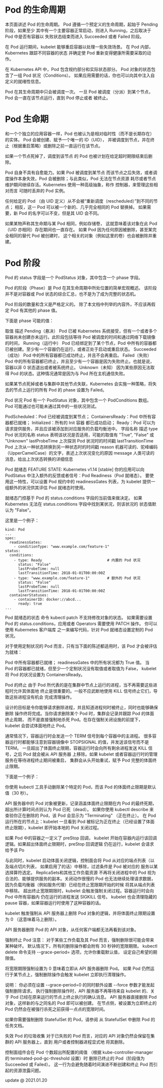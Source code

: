 # Pod 的生命周期
本页面讲述 Pod 的生命周期。 Pod 遵循一个预定义的生命周期，起始于 Pending 阶段，如果至少 其中有一个主要容器正常启动，则进入 Running，之后取决于 Pod 中是否有容器以 失败状态结束而进入 Succeeded 或者 Failed 阶段。

在 Pod 运行期间，kubelet 能够重启容器以处理一些失效场景。 在 Pod 内部，Kubernetes 跟踪不同容器的状态 并确定使 Pod 重新变得健康所需要采取的动作。

在 Kubernetes API 中，Pod 包含规约部分和实际状态部分。 Pod 对象的状态包含了一组 Pod 状况（Conditions）。 如果应用需要的话，你也可以向其中注入自定义的就绪性信息。

Pod 在其生命周期中只会被调度一次。 一旦 Pod 被调度（分派）到某个节点，Pod 会一直在该节点运行，直到 Pod 停止或者 被终止。

# Pod 生命期
和一个个独立的应用容器一样，Pod 也被认为是相对临时性（而不是长期存在）的实体。 Pod 会被创建、赋予一个唯一的 ID（UID）， 并被调度到节点，并在终止（根据重启策略）或删除之前一直运行在该节点。

如果一个节点死掉了，调度到该节点 的 Pod 也被计划在给定超时期限结束后删除。

Pod 自身不具有自愈能力。如果 Pod 被调度到某节点 而该节点之后失效，或者调度操作本身失效，Pod 会被删除；与此类似，Pod 无法在节点资源 耗尽或者节点维护期间继续存活。Kubernetes 使用一种高级抽象，称作 控制器，来管理这些相对而言 可随时丢弃的 Pod 实例。

任何给定的 Pod （由 UID 定义）从不会被“重新调度（rescheduled）”到不同的节点； 相反，这一 Pod 可以被一个新的、几乎完全相同的 Pod 替换掉。 如果需要，新 Pod 的名字可以不变，但是其 UID 会不同。

如果某物声称其生命期与某 Pod 相同，例如存储卷， 这就意味着该对象在此 Pod （UID 亦相同）存在期间也一直存在。 如果 Pod 因为任何原因被删除，甚至某完全相同的替代 Pod 被创建时， 这个相关的对象（例如这里的卷）也会被删除并重建。


# Pod 阶段
Pod 的 status 字段是一个 PodStatus 对象，其中包含一个 phase 字段。

Pod 的阶段（Phase）是 Pod 在其生命周期中所处位置的简单宏观概述。 该阶段并不是对容器或 Pod 状态的综合汇总，也不是为了成为完整的状态机。

Pod 阶段的数量和含义是严格定义的。 除了本文档中列举的内容外，不应该再假定 Pod 有其他的 phase 值。

下面是 phase 可能的值：

取值	描述
Pending（悬决）	Pod 已被 Kubernetes 系统接受，但有一个或者多个容器尚未创建亦未运行。此阶段包括等待 Pod 被调度的时间和通过网络下载镜像的时间，
Running（运行中）	Pod 已经绑定到了某个节点，Pod 中所有的容器都已被创建。至少有一个容器仍在运行，或者正处于启动或重启状态。
Succeeded（成功）	Pod 中的所有容器都已成功终止，并且不会再重启。
Failed（失败）	Pod 中的所有容器都已终止，并且至少有一个容器是因为失败终止。也就是说，容器以非 0 状态退出或者被系统终止。
Unknown（未知）	因为某些原因无法取得 Pod 的状态。这种情况通常是因为与 Pod 所在主机通信失败。

如果某节点死掉或者与集群中其他节点失联，Kubernetes 会实施一种策略，将失去的节点上运行的所有 Pod 的 phase 设置为 Failed。

Pod 状况
Pod 有一个 PodStatus 对象，其中包含一个 PodConditions 数组。Pod 可能通过也可能未通过其中的一些状况测试。

PodScheduled：Pod 已经被调度到某节点；
ContainersReady：Pod 中所有容器都已就绪；
Initialized：所有的 Init 容器 都已成功启动；
Ready：Pod 可以为请求提供服务，并且应该被添加到对应服务的负载均衡池中。
字段名称	描述
type	Pod 状况的名称
status	表明该状况是否适用，可能的取值有 "True", "False" 或 "Unknown"
lastProbeTime	上次探测 Pod 状况时的时间戳
lastTransitionTime	Pod 上次从一种状态转换到另一种状态时的时间戳
reason	机器可读的、驼峰编码（UpperCamelCase）的文字，表述上次状况变化的原因
message	人类可读的消息，给出上次状态转换的详细信息

Pod 就绪态
FEATURE STATE: Kubernetes v1.14 [stable]
你的应用可以向 PodStatus 中注入额外的反馈或者信号：Pod Readiness（Pod 就绪态）。 要使用这一特性，可以设置 Pod 规约中的 readinessGates 列表，为 kubelet 提供一组额外的状况供其评估 Pod 就绪态时使用。

就绪态门控基于 Pod 的 status.conditions 字段的当前值来做决定。 如果 Kubernetes 无法在 status.conditions 字段中找到某状况，则该状况的 状态值默认为 "False"。

这里是一个例子：

```
kind: Pod
...
spec:
  readinessGates:
    - conditionType: "www.example.com/feature-1"
status:
  conditions:
    - type: Ready                              # 内置的 Pod 状况
      status: "False"
      lastProbeTime: null
      lastTransitionTime: 2018-01-01T00:00:00Z
    - type: "www.example.com/feature-1"        # 额外的 Pod 状况
      status: "False"
      lastProbeTime: null
      lastTransitionTime: 2018-01-01T00:00:00Z
  containerStatuses:
    - containerID: docker://abcd...
      ready: true
...

```


Pod 就绪态的状态
命令 kubectl patch 不支持修改对象的状态。 如果需要设置 Pod 的 status.conditions，应用或者 Operators 需要使用 PATCH 操作。 你可以使用 Kubernetes 客户端库 之一来编写代码，针对 Pod 就绪态设置定制的 Pod 状况。

对于使用定制状况的 Pod 而言，只有当下面的陈述都适用时，该 Pod 才会被评估为就绪：

Pod 中所有容器都已就绪；
readinessGates 中的所有状况都为 True 值。
当 Pod 的容器都已就绪，但至少一个定制状况没有取值或者取值为 False， kubelet 将 Pod 的状况设置为 ContainersReady。

Pod 的终止
由于 Pod 所代表的是在集群中节点上运行的进程，当不再需要这些进程时允许其体面地 终止是很重要的。一般不应武断地使用 KILL 信号终止它们，导致这些进程没有机会 完成清理操作。

设计的目标是令你能够请求删除进程，并且知道进程何时被终止，同时也能够确保删除 操作终将完成。当你请求删除某个 Pod 时，集群会记录并跟踪 Pod 的体面终止周期， 而不是直接强制地杀死 Pod。在存在强制关闭设施的前提下， kubelet 会尝试体面地终止 Pod。

通常情况下，容器运行时会发送一个 TERM 信号到每个容器中的主进程。 很多容器运行时都能够注意到容器镜像中 STOPSIGNAL 的值，并发送该信号而不是 TERM。 一旦超出了体面终止限期，容器运行时会向所有剩余进程发送 KILL 信号，之后 Pod 就会被从 API 服务器 上移除。如果 kubelet 或者容器运行时的管理服务在等待进程终止期间被重启， 集群会从头开始重试，赋予 Pod 完整的体面终止限期。

下面是一个例子：

你使用 kubectl 工具手动删除某个特定的 Pod，而该 Pod 的体面终止限期是默认值（30 秒）。

API 服务器中的 Pod 对象被更新，记录涵盖体面终止限期在内 Pod 的最终死期，超出所计算时间点则认为 Pod 已死（dead）。 如果你使用 kubectl describe 来查验你正在删除的 Pod，该 Pod 会显示为 "Terminating" （正在终止）。 在 Pod 运行所在的节点上：kubelet 一旦看到 Pod 被标记为正在终止（已经设置了体面终止限期），kubelet 即开始本地的 Pod 关闭过程。

如果 Pod 中的容器之一定义了 preStop 回调， kubelet 开始在容器内运行该回调逻辑。如果超出体面终止限期时，preStop 回调逻辑 仍在运行，kubelet 会请求给予该 Po



与此同时，kubelet 启动体面关闭逻辑，控制面会将 Pod 从对应的端点列表（以及端点切片列表， 如果启用了的话）中移除，过滤条件是 Pod 被对应的 服务以某 选择算符选定。 ReplicaSets和其他工作负载资源 不再将关闭进程中的 Pod 视为合法的、能够提供服务的副本。关闭动作很慢的 Pod 也无法继续处理请求数据，因为负载均衡器（例如服务代理）已经在终止宽限期开始的时候 将其从端点列表中移除。
超出终止宽限期限时，kubelet 会触发强制关闭过程。容器运行时会向 Pod 中所有容器内 仍在运行的进程发送 SIGKILL 信号。 kubelet 也会清理隐藏的 pause 容器，如果容器运行时使用了这种容器的话。

kubelet 触发强制从 API 服务器上删除 Pod 对象的逻辑，并将体面终止限期设置为 0 （这意味着马上删除）。

API 服务器删除 Pod 的 API 对象，从任何客户端都无法再看到该对象。

强制终止 Pod
注意： 对于某些工作负载及其 Pod 而言，强制删除很可能会带来某种破坏。
默认情况下，所有的删除操作都会附有 30 秒钟的宽限期限。 kubectl delete 命令支持 --grace-period=<seconds> 选项，允许你重载默认值， 设定自己希望的期限值。

将宽限期限强制设置为 0 意味着立即从 API 服务器删除 Pod。 如果 Pod 仍然运行于某节点上，强制删除操作会触发 kubelet 立即执行清理操作。

说明： 你必须在设置 --grace-period=0 的同时额外设置 --force 参数才能发起强制删除请求。
执行强制删除操作时，API 服务器不再等待来自 kubelet 的、关于 Pod 已经在原来运行的节点上终止执行的确认消息。 API 服务器直接删除 Pod 对象，这样新的与之同名的 Pod 即可以被创建。 在节点侧，被设置为立即终止的 Pod 仍然会在被强行杀死之前获得一点点的宽限时间。

如果你需要强制删除 StatefulSet 的 Pod，请参阅 从 StatefulSet 中删除 Pod 的任务文档。

失效 Pod 的垃圾收集
对于已失败的 Pod 而言，对应的 API 对象仍然会保留在集群的 API 服务器上，直到 用户或者控制器进程显式地 将其删除。

控制面组件会在 Pod 个数超出所配置的阈值 （根据 kube-controller-manager 的 terminated-pod-gc-threshold 设置）时 删除已终止的 Pod（阶段值为 Succeeded 或 Failed）。 这一行为会避免随着时间演进不断创建和终止 Pod 而引起的资源泄露问题。



update @ 2021.01.20
